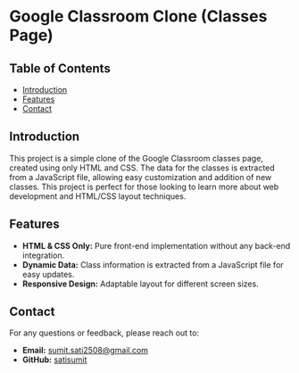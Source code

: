 # Google Classroom Clone (Classes Page)

## Table of Contents
- [Introduction](#introduction)
- [Features](#features)
- [Contact](#contact)

## Introduction
This project is a simple clone of the Google Classroom classes page, created using only HTML and CSS. The data for the classes is extracted from a JavaScript file, allowing easy customization and addition of new classes. This project is perfect for those looking to learn more about web development and HTML/CSS layout techniques.

## Features
- **HTML & CSS Only:** Pure front-end implementation without any back-end integration.
- **Dynamic Data:** Class information is extracted from a JavaScript file for easy updates.
- **Responsive Design:** Adaptable layout for different screen sizes.

## Contact
For any questions or feedback, please reach out to:

- **Email:** sumit.sati2508@gmail.com
- **GitHub:** [satisumit](https://github.com/satisumit)
